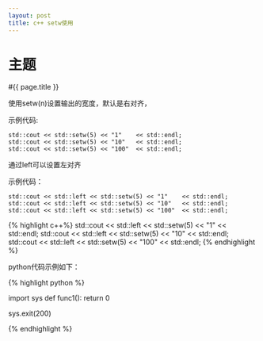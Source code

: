 ```yaml
---
layout: post
title: c++ setw使用
---
```

主题
=======

#{{ page.title }}

使用setw(n)设置输出的宽度，默认是右对齐，

示例代码:

```
std::cout << std::setw(5) << "1"    << std::endl;
std::cout << std::setw(5) << "10"   << std::endl;
std::cout << std::setw(5) << "100"  << std::endl;

```

通过left可以设置左对齐

示例代码：

```
std::cout << std::left << std::setw(5) << "1"    << std::endl;
std::cout << std::left << std::setw(5) << "10"   << std::endl;
std::cout << std::left << std::setw(5) << "100"  << std::endl;

```

{% highlight c++%}
std::cout << std::left << std::setw(5) << "1"    << std::endl;
std::cout << std::left << std::setw(5) << "10"   << std::endl;
std::cout << std::left << std::setw(5) << "100"  << std::endl;
{% endhighlight %}

python代码示例如下：

{% highlight python %}

import sys
def func1():
    return 0

sys.exit(200)


{% endhighlight %}
